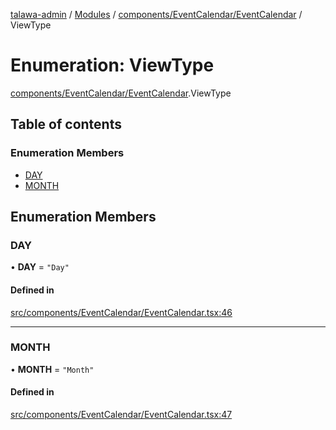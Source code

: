 [talawa-admin](../README.md) / [Modules](../modules.md) / [components/EventCalendar/EventCalendar](../modules/components_EventCalendar_EventCalendar.md) / ViewType

# Enumeration: ViewType

[components/EventCalendar/EventCalendar](../modules/components_EventCalendar_EventCalendar.md).ViewType

## Table of contents

### Enumeration Members

- [DAY](components_EventCalendar_EventCalendar.ViewType.md#day)
- [MONTH](components_EventCalendar_EventCalendar.ViewType.md#month)

## Enumeration Members

### DAY

• **DAY** = ``"Day"``

#### Defined in

[src/components/EventCalendar/EventCalendar.tsx:46](https://github.com/void-hr/talawa-admin/blob/df259fc/src/components/EventCalendar/EventCalendar.tsx#L46)

___

### MONTH

• **MONTH** = ``"Month"``

#### Defined in

[src/components/EventCalendar/EventCalendar.tsx:47](https://github.com/void-hr/talawa-admin/blob/df259fc/src/components/EventCalendar/EventCalendar.tsx#L47)
